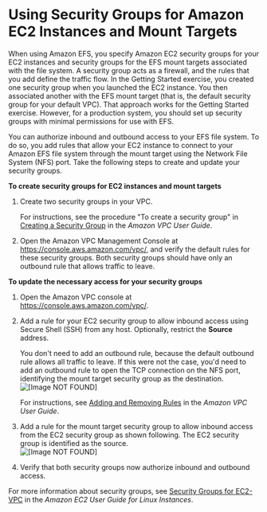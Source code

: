 # Using Security Groups for Amazon EC2 Instances and Mount Targets<a name="network-access"></a>

When using Amazon EFS, you specify Amazon EC2 security groups for your EC2 instances and security groups for the EFS mount targets associated with the file system\. A security group acts as a firewall, and the rules that you add define the traffic flow\. In the Getting Started exercise, you created one security group when you launched the EC2 instance\. You then associated another with the EFS mount target \(that is, the default security group for your default VPC\)\. That approach works for the Getting Started exercise\. However, for a production system, you should set up security groups with minimal permissions for use with EFS\.

You can authorize inbound and outbound access to your EFS file system\. To do so, you add rules that allow your EC2 instance to connect to your Amazon EFS file system through the mount target using the Network File System \(NFS\) port\. Take the following steps to create and update your security groups\.

**To create security groups for EC2 instances and mount targets**

1. Create two security groups in your VPC\.

   For instructions, see the procedure "To create a security group" in [Creating a Security Group](https://docs.aws.amazon.com/vpc/latest/userguide/VPC_SecurityGroups.html#CreatingSecurityGroups) in the *Amazon VPC User Guide*\. 

1. Open the Amazon VPC Management Console at [https://console\.aws\.amazon\.com/vpc/](https://console.aws.amazon.com/vpc/), and verify the default rules for these security groups\. Both security groups should have only an outbound rule that allows traffic to leave\. 

**To update the necessary access for your security groups**

1. Open the Amazon VPC console at [https://console\.aws\.amazon\.com/vpc/](https://console.aws.amazon.com/vpc/)\.

1. Add a rule for your EC2 security group to allow inbound access using Secure Shell \(SSH\) from any host\. Optionally, restrict the **Source** address\. 

   You don't need to add an outbound rule, because the default outbound rule allows all traffic to leave\. If this were not the case, you'd need to add an outbound rule to open the TCP connection on the NFS port, identifying the mount target security group as the destination\.  
![\[Image NOT FOUND\]](http://docs.aws.amazon.com/efs/latest/ug/images/gs-ec2-resources-100.png)

   For instructions, see [Adding and Removing Rules](https://docs.aws.amazon.com/vpc/latest/userguide/VPC_SecurityGroups.html#AddRemoveRules) in the *Amazon VPC User Guide*\. 

1. Add a rule for the mount target security group to allow inbound access from the EC2 security group as shown following\. The EC2 security group is identified as the source\.  
![\[Image NOT FOUND\]](http://docs.aws.amazon.com/efs/latest/ug/images/gs-ec2-resources-120.png)

1. Verify that both security groups now authorize inbound and outbound access\.

For more information about security groups, see [Security Groups for EC2\-VPC](https://docs.aws.amazon.com/AWSEC2/latest/UserGuide/using-network-security.html#vpc-security-groups) in the *Amazon EC2 User Guide for Linux Instances*\. 